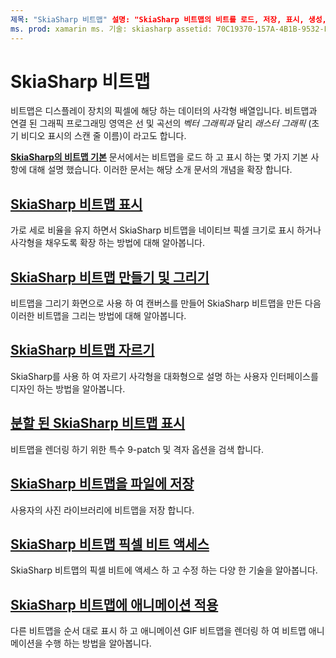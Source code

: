 ```yaml
---
제목: "SkiaSharp 비트맵" 설명: "SkiaSharp 비트맵의 비트를 로드, 저장, 표시, 생성, 그리기, 애니메이션 및 액세스 하는 방법을 알아봅니다."
ms. prod: xamarin ms. 기술: skiasharp assetid: 70C19370-157A-4B1B-9532-F77E32AC21BC author: davidbritch: dabritch: 07/17/2018: no loc: [ Xamarin.Forms , Xamarin.Essentials ]
---
```


# <a name="skiasharp-bitmaps"></a>SkiaSharp 비트맵

비트맵은 디스플레이 장치의 픽셀에 해당 하는 데이터의 사각형 배열입니다. 비트맵과 연결 된 그래픽 프로그래밍 영역은 선 및 곡선의 _벡터 그래픽과_ 달리 _래스터 그래픽_ (초기 비디오 표시의 스캔 줄 이름)이 라고도 합니다. 

**[SkiaSharp의 비트맵 기본](../basics/bitmaps.md)** 문서에서는 비트맵을 로드 하 고 표시 하는 몇 가지 기본 사항에 대해 설명 했습니다. 이러한 문서는 해당 소개 문서의 개념을 확장 합니다.

## <a name="displaying-skiasharp-bitmaps"></a>[SkiaSharp 비트맵 표시](displaying.md)

가로 세로 비율을 유지 하면서 SkiaSharp 비트맵을 네이티브 픽셀 크기로 표시 하거나 사각형을 채우도록 확장 하는 방법에 대해 알아봅니다.

## <a name="creating-and-drawing-on-skiasharp-bitmaps"></a>[SkiaSharp 비트맵 만들기 및 그리기](drawing.md)

비트맵을 그리기 화면으로 사용 하 여 캔버스를 만들어 SkiaSharp 비트맵을 만든 다음 이러한 비트맵을 그리는 방법에 대해 알아봅니다.

## <a name="cropping-skiasharp-bitmaps"></a>[SkiaSharp 비트맵 자르기](cropping.md)

SkiaSharp를 사용 하 여 자르기 사각형을 대화형으로 설명 하는 사용자 인터페이스를 디자인 하는 방법을 알아봅니다.

## <a name="segmented-display-of-skiasharp-bitmaps"></a>[분할 된 SkiaSharp 비트맵 표시](segmented.md)

비트맵을 렌더링 하기 위한 특수 9-patch 및 격자 옵션을 검색 합니다.

## <a name="saving-skiasharp-bitmaps-to-files"></a>[SkiaSharp 비트맵을 파일에 저장](saving.md)

사용자의 사진 라이브러리에 비트맵을 저장 합니다.

## <a name="accessing-skiasharp-bitmap-pixel-bits"></a>[SkiaSharp 비트맵 픽셀 비트 액세스](pixel-bits.md)

SkiaSharp 비트맵의 픽셀 비트에 액세스 하 고 수정 하는 다양 한 기술을 알아봅니다.

## <a name="animating-skiasharp-bitmaps"></a>[SkiaSharp 비트맵에 애니메이션 적용](animating.md)

다른 비트맵을 순서 대로 표시 하 고 애니메이션 GIF 비트맵을 렌더링 하 여 비트맵 애니메이션을 수행 하는 방법을 알아봅니다.
